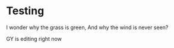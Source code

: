 # Testing

I wonder why the grass is green,
And why the wind is never seen?

GY is editing right now 
